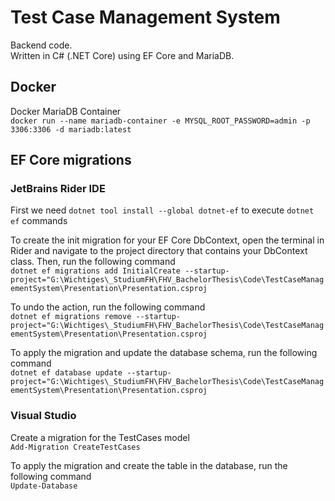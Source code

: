 # Test Case Management System

Backend code.  
Written in C# (.NET Core) using EF Core and MariaDB.

## Docker
Docker MariaDB Container  
`docker run --name mariadb-container -e MYSQL_ROOT_PASSWORD=admin -p 3306:3306 -d mariadb:latest`


## EF Core migrations

### JetBrains Rider IDE
First we need `dotnet tool install --global dotnet-ef` to execute `dotnet ef` commands

To create the init migration for your EF Core DbContext, open the terminal in Rider and navigate to the project directory that contains your DbContext class. Then, run the following command  
`dotnet ef migrations add InitialCreate --startup-project="G:\Wichtiges\_StudiumFH\FHV_BachelorThesis\Code\TestCaseManagementSystem\Presentation\Presentation.csproj`

To undo the action, run the following command  
`dotnet ef migrations remove --startup-project="G:\Wichtiges\_StudiumFH\FHV_BachelorThesis\Code\TestCaseManagementSystem\Presentation\Presentation.csproj`

To apply the migration and update the database schema, run the following command  
`dotnet ef database update --startup-project="G:\Wichtiges\_StudiumFH\FHV_BachelorThesis\Code\TestCaseManagementSystem\Presentation\Presentation.csproj`

### Visual Studio
Create a migration for the TestCases model  
`Add-Migration CreateTestCases`  

To apply the migration and create the table in the database, run the following command  
`Update-Database`
